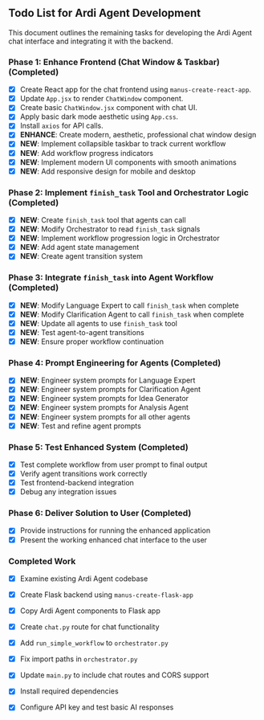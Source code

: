 ## Todo List for Ardi Agent Development

This document outlines the remaining tasks for developing the Ardi Agent chat interface and integrating it with the backend.

### Phase 1: Enhance Frontend (Chat Window & Taskbar) (Completed)
- [x] Create React app for the chat frontend using `manus-create-react-app`.
- [x] Update `App.jsx` to render `ChatWindow` component.
- [x] Create basic `ChatWindow.jsx` component with chat UI.
- [x] Apply basic dark mode aesthetic using `App.css`.
- [x] Install `axios` for API calls.
- [x] **ENHANCE**: Create modern, aesthetic, professional chat window design
- [x] **NEW**: Implement collapsible taskbar to track current workflow
- [x] **NEW**: Add workflow progress indicators
- [x] **NEW**: Implement modern UI components with smooth animations
- [x] **NEW**: Add responsive design for mobile and desktop

### Phase 2: Implement `finish_task` Tool and Orchestrator Logic (Completed)
- [x] **NEW**: Create `finish_task` tool that agents can call
- [x] **NEW**: Modify Orchestrator to read `finish_task` signals
- [x] **NEW**: Implement workflow progression logic in Orchestrator
- [x] **NEW**: Add agent state management
- [x] **NEW**: Create agent transition system

### Phase 3: Integrate `finish_task` into Agent Workflow (Completed)
- [x] **NEW**: Modify Language Expert to call `finish_task` when complete
- [x] **NEW**: Modify Clarification Agent to call `finish_task` when complete
- [x] **NEW**: Update all agents to use `finish_task` tool
- [x] **NEW**: Test agent-to-agent transitions
- [x] **NEW**: Ensure proper workflow continuation

### Phase 4: Prompt Engineering for Agents (Completed)
- [x] **NEW**: Engineer system prompts for Language Expert
- [x] **NEW**: Engineer system prompts for Clarification Agent
- [x] **NEW**: Engineer system prompts for Idea Generator
- [x] **NEW**: Engineer system prompts for Analysis Agent
- [x] **NEW**: Engineer system prompts for all other agents
- [x] **NEW**: Test and refine agent prompts

### Phase 5: Test Enhanced System (Completed)
- [x] Test complete workflow from user prompt to final output
- [x] Verify agent transitions work correctly
- [x] Test frontend-backend integration
- [x] Debug any integration issues

### Phase 6: Deliver Solution to User (Completed)
- [x] Provide instructions for running the enhanced application
- [x] Present the working enhanced chat interface to the user

### Completed Work
- [x] Examine existing Ardi Agent codebase
- [x] Create Flask backend using `manus-create-flask-app`
- [x] Copy Ardi Agent components to Flask app
- [x] Create `chat.py` route for chat functionality
- [x] Add `run_simple_workflow` to `orchestrator.py`
- [x] Fix import paths in `orchestrator.py`
- [x] Update `main.py` to include chat routes and CORS support
- [x] Install required dependencies
- [x] Configure API key and test basic AI responses

